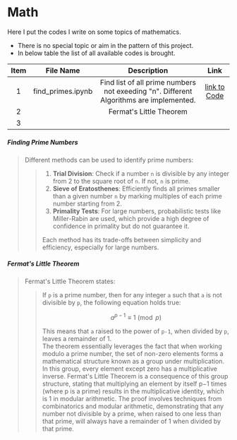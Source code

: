 # Math
Here I put the codes I write on some topics of mathematics.  
* There is no special topic or aim in the pattern of this project.  
* In below table the list of all available codes is brought.


| Item | File Name | Description | Link |
|:---------:|:--------:|:---------:|:---------:|
| 1 | find_primes.ipynb | Find list of all prime numbers not exeeding "n". Different Algorithms are implemented. | [link to Code](https://github.com/mohsenhy/Math/blob/main/find_primes.ipynb) |
| 2 |  |Fermat's Little Theorem |  |
| 3 |  |  |  |

##### *Finding Prime Numbers*

<blockquote>
  
Different methods can be used to identify prime numbers:
<blockquote>

  1. **Trial Division**: Check if a number `n` is divisible by any integer from 2 to the square root of `n`. If not, `n` is prime.
  2. **Sieve of Eratosthenes**: Efficiently finds all primes smaller than a given number `n` by marking multiples of each prime number starting from 2.
  3. **Primality Tests**: For large numbers, probabilistic tests like Miller-Rabin are used, which provide a high degree of confidence in primality but do not guarantee it.

Each method has its trade-offs between simplicity and efficiency, especially for large numbers.

</blockquote></blockquote>

##### *Fermat's Little Theorem*
<blockquote>
Fermat's Little Theorem states:
<blockquote>

If `p` is a prime number, then for any integer `a` such that `a` is not divisible by `p`, the following equation holds true:  

$$
a^{p-1} \equiv 1 \pmod{p}
$$  

This means that `a` raised to the power of `p-1`, when divided by `p`, leaves a remainder of 1.  
The theorem essentially leverages the fact that when working modulo a prime number, the set of non-zero elements forms a mathematical structure known as a group under multiplication. In this group, every element except zero has a multiplicative inverse. Fermat's Little Theorem is a consequence of this group structure, stating that multiplying an element by itself p−1 times (where p is a prime) results in the multiplicative identity, which is 1 in modular arithmetic. The proof involves techniques from combinatorics and modular arithmetic, demonstrating that any number not divisible by a prime, when raised to one less than that prime, will always have a remainder of 1 when divided by that prime.
</blockquote></blockquote>

